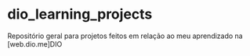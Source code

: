 # dio_learning_projects
Repositório geral para projetos feitos em relação ao meu aprendizado na [web.dio.me]DIO
